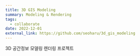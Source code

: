 ```yaml
---
title: 3D GIS Modeling
summary: Modeling & Rendering 
tags:
  - collaborate
date: 2022-12-01
external_link: https://github.com/seoharu/3d_gis_modeling
---
```


<span class="justified-text"> 3D 공간정보 모델링 렌더링 프로젝트 </span>